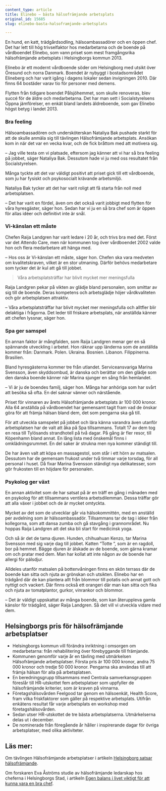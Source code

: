 ```yaml
---
content_type: article
title: Elinebo – bästa hälsofrämjande arbetsplats
original_id: 15685
slug: elinebo-basta-halsoframjande-arbetsplats

---
```


En hund, en katt, trädgårdsodling, hälsoambassadörer och en öppen chef. Det har lett till hög trivselfaktor hos medarbetarna och de boende på vårdboendet Elinebo, som vann priset som mest framgångsrika hälsofrämjande arbetsplats i Helsingborgs kommun 2013.

Elinebo är ett modernt vårdboende söder om Helsingborg med utsikt över Öresund och norra Danmark. Boendet är nybyggt i bostadsområdet Elineberg och har varit igång i dagens lokaler sedan invigningen 2010. Där finns 64 bostäder varav tio för personer med demens.

Flytten från tidigare boendet Pålsjöhemmet, som skulle renoveras, blev succé för de äldre och medarbetarna. Det har man sett i Socialstyrelsens Öppna jämförelser, en enkät bland landets äldreboende, som gav Elinebo högst betyg i landet 2013.

### Bra feeling

Hälsoambassadören och undersköterskan Nataliya Bak pushade starkt för att de skulle anmäla sig till tävlingen Hälsofrämjande arbetsplats. Ansökan kom in när det var en vecka kvar, och de fick bråttom med att motivera sig.

– Jag ville testa om vi platsade, eftersom jag känner att vi har så bra feeling på jobbet, säger Nataliya Bak. Dessutom hade vi ju med oss resultatet från Socialstyrelsen.

Många tyckte att det var väldigt positivt att priset gick till ett vårdboende, som ju har fysiskt och psykosocialt krävande arbetsmiljö.

Nataliya Bak tycker att det har varit roligt att få starta från noll med arbetsplatsen.

– Det har varit en fördel, även om det också varit jobbigt med flytten för våra hyresgäster, säger hon. Sedan har vi ju en så bra chef som är öppen för allas idéer och definitivt inte är snål.

### Vi-känslan ett måste

Chefen Raija Landgren har varit ledare i 20 år, och trivs bra med det. Först var det Attendo Care, men när kommunen tog över vårdboendet 2002 valde hon och flera medarbetare att hänga med.

– Hos oss är Vi-känslan ett måste, säger hon. Chefen ska vara medveten om kvalitetskraven, vilket är en stor utmaning. Därför behövs medarbetare som tycker det är kul att gå till jobbet.

> Våra arbetsplatsträffar har blivit mycket mer meningsfulla

Raija Landgren pekar på vikten av glädje bland personalen, som smittar av sig till de boende. Deras kompetens och arbetsglädje höjer vårdkvaliteten och gör arbetsplatsen attraktiv.

– Våra arbetsplatsträffar har blivit mycket mer meningsfulla och alltfler blir delaktiga i frågorna. Det leder till friskare arbetsplats, när anställda känner att chefen lyssnar, säger hon.

### Spa ger samspel

En annan faktor är mångfalden, som Raija Landgren menar ger en så spännande utveckling i arbetet. Hon räknar upp länderna som de anställda kommer från: Danmark. Polen. Ukraina. Bosnien. Libanon. Filippinerna. Brasilien.

Bland hyresgästerna kommer tre från utlandet. Serviceansvariga Marina Svensson, även skyddsombud, är danska och berättar om den glädje som den danska boende känner när Marina sjunger en sång från hemlandet.­

– Vi är ju de boendes familj, säger hon. Många har anhöriga som har svårt att besöka så ofta. En del saknar vänner och närstående.

Priset för vinnaren av årets Hälsofrämjande arbetsplats är 100 000 kronor. Alla 64 anställda på vårdboendet har gemensamt tagit fram vad de önskar göra för att främja hälsan bland dem, det som pengarna ska gå till.

För att utveckla samspelet på jobbet och lära känna varandra även utanför arbetsplatsen har de valt att åka på Spa tillsammans. Totalt 17 av dem tog en resa till Tylösands strandhotell på två dagar. På gång är fler resor, till Köpenhamn bland annat. En lång lista med önskemål finns i omklädningsrummet. En del saker är strukna men nya kommer ständigt till.

De har även valt att köpa en massagestol, som står i ett hörn av matsalen. Dessutom har de gemensam frukost under två timmar varje torsdag, för all personal i huset. Då fixar Marina Svensson ständigt nya delikatesser, som gör frukosten till en höjdare för personalen.

### Psykolog ger växt

En annan aktivitet som de har satsat på är en träff en gång i månaden med en psykolog för att tillsammans ventilera arbetsdilemman. Dessa träffar gör att alla växer i jobbet och de är mycket omtyckta.

Mycket av det som de utvecklar går via hälsokommittén, med en anställd per avdelning som är hälsoambassadör. Tillsammans tar de tag i idéer från kollegorna, som att dansa zumba och gå stavgång i grannområdet. Nu hoppas Raija Landgren att det ska bli start för medicinsk yoga.

Och så är det de tama djuren. Hunden, chihuahuan Kenzo, tar Marina Svensson med sig varje dag till jobbet. Katten “Totte “, som är en ragdoll, bor på hemmet. Bägge djuren är älskade av de boende, som gärna kramar om och pratar med dem. Man har kollat att inte någon av de boende har allergi för pälsdjur.

Alldeles utanför matsalen på bottenvåningen finns en skön terrass där de boende kan sitta och njuta av grönskan och utsikten. Elinebo har en trädgård där de kan plantera allt från blommor till potatis och annat gott och nyttigt och vackert. Där finns också ett orangeri där man kan sitta och fika och njuta av tomatplantor, gurkor, vinrankor och blommor.

– Det är väldigt uppskattat av många boende, som kan återuppleva gamla känslor för trädgård, säger Raija Landgren. Så det vill vi utveckla vidare med dem.

Helsingborgs pris för hälsofrämjande arbetsplatser
--------------------------------------------------

*   Helsingborgs kommun vill förändra inriktning i omsorgen om medarbetarna: från rehabilitering över förebyggande till främjande.
*   Kommunen genomför varje år en tävling med utmärkelsen Hälsofrämjande arbetsplatser. Första pris är 100 000 kronor, andra 75 000 kronor och tredje 50 000 kronor. Pengarna ska användas till att främja hälsan för alla på arbetsplatsen.
*   En beredningsgrupp tillsammans med Centrala samverkansgruppen föreslår till HR-utskottet fem arbetsplatser som uppfyller de hälsofrämjande kriterier, som är kraven på vinnarna.
*   Företagshälsovården Feelgood tar genom en hälsoenkät, Health Score, fram vilka friskfaktorer som gäller på respektive arbetsplats. Utifrån enkätens resultat får varje arbetsplats en workshop med företagshälsovården.
*   Sedan utser HR-utskottet de tre bästa arbetsplatserna. Utmärkelserna delas ut i december.
*   De nominerade från föregående år håller i inspirerande dagar för övriga arbetsplatser, med olika aktiviteter.

Läs mer:
--------

Om tävlingen Hälsofrämjande arbetsplatser i artikeln [Helsingborg satsar hälsofrämjande](https://www.suntarbetsliv.se/artiklar/systematiskt-arbetsmiljoarbete/halsoframjande-arbetsplatser-far-pris-i-helsingborg/ "Helsingborg satsar hälsofrämjande").

Om forskaren Eva Åströms studie av hälsofrämjande ledarskap hos cheferna i Helsingborgs Stad, i artikeln [Egen balans i livet viktigt för att kunna vara en bra chef](https://www.suntarbetsliv.se/forskning/stoppa-stressen/egen-balans-i-livet-viktigt-for-att-vara-en-bra-chef-for-andra/ "Egen balans i livet viktigt för att kunna vara en bra chef").


